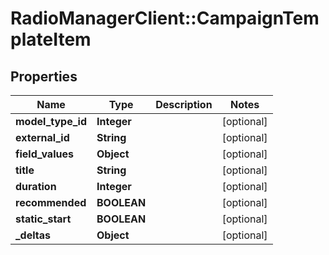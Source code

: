 # RadioManagerClient::CampaignTemplateItem

## Properties
Name | Type | Description | Notes
------------ | ------------- | ------------- | -------------
**model_type_id** | **Integer** |  | [optional] 
**external_id** | **String** |  | [optional] 
**field_values** | **Object** |  | [optional] 
**title** | **String** |  | [optional] 
**duration** | **Integer** |  | [optional] 
**recommended** | **BOOLEAN** |  | [optional] 
**static_start** | **BOOLEAN** |  | [optional] 
**_deltas** | **Object** |  | [optional] 


